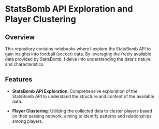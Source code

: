 # StatsBomb API Exploration and Player Clustering

## Overview

This repository contains notebooks where I explore the StatsBomb API to gain insights into football (soccer) data. By leveraging the freely available data provided by StatsBomb, I delve into understanding the data's nature and characteristics.

## Features

- **StatsBomb API Exploration**: Comprehensive exploration of the StatsBomb API to understand the structure and content of the available data.
  
- **Player Clustering**: Utilizing the collected data to cluster players based on their passing network, aiming to identify patterns and relationships among players.
